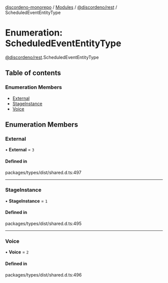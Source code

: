 [discordeno-monorepo](../README.md) / [Modules](../modules.md) / [@discordeno/rest](../modules/discordeno_rest.md) / ScheduledEventEntityType

# Enumeration: ScheduledEventEntityType

[@discordeno/rest](../modules/discordeno_rest.md).ScheduledEventEntityType

## Table of contents

### Enumeration Members

- [External](discordeno_rest.ScheduledEventEntityType.md#external)
- [StageInstance](discordeno_rest.ScheduledEventEntityType.md#stageinstance)
- [Voice](discordeno_rest.ScheduledEventEntityType.md#voice)

## Enumeration Members

### External

• **External** = `3`

#### Defined in

packages/types/dist/shared.d.ts:497

---

### StageInstance

• **StageInstance** = `1`

#### Defined in

packages/types/dist/shared.d.ts:495

---

### Voice

• **Voice** = `2`

#### Defined in

packages/types/dist/shared.d.ts:496
